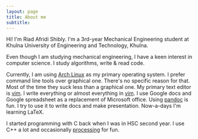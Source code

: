 ```yaml
---
layout: page
title: About me
subtitle: 
---
```


Hi! I'm Riad Afridi Shibly. I'm a 3rd-year Mechanical Engineering student at Khulna University of Engineering and Technology, Khulna.

Even though I am studying mechanical engineering, I have a keen interest in computer science. I study algorithms, write & read code.

Currently, I am using [Arch Linux](https://www.archlinux.org) as my primary operating system. I prefer command line tools over graphical one. There's no specific reason for that. Most of the time they suck less than a graphical one. My primary text editor is [vim](https://www.vim.org). I write everything or almost everything in [vim](https://www.vim.org). I use Google docs and Google spreadsheet as a replacement of Microsoft office. Using [pandoc](http://pandoc.org) is fun. I try to use it to write docs and make presentation. Now-a-days I'm learning LaTeX.

I started programming with C back when I was in HSC second year. I use C++ a lot and occasionally [processing](https://www.processing.org) for fun.
